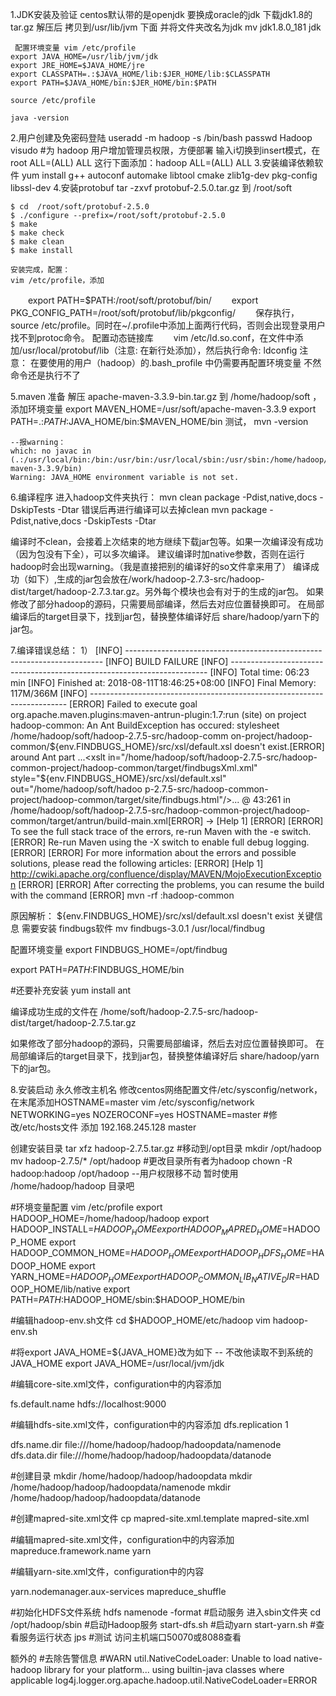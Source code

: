 1.JDK安装及验证
    centos默认带的是openjdk  要换成oracle的jdk
    下载jdk1.8的tar.gz 解压后 拷贝到/usr/lib/jvm 下面  并将文件夹改名为jdk
     mv jdk1.8.0_181 jdk

     配置环境变量 vim /etc/profile 
    export JAVA_HOME=/usr/lib/jvm/jdk
    export JRE_HOME=$JAVA_HOME/jre
    export CLASSPATH=.:$JAVA_HOME/lib:$JER_HOME/lib:$CLASSPATH
    export PATH=$JAVA_HOME/bin:$JER_HOME/bin:$PATH

    source /etc/profile 

    java -version 
2.用户创建及免密码登陆
    useradd -m hadoop -s /bin/bash
    passwd Hadoop
    visudo #为 hadoop 用户增加管理员权限，方便部署  输入i切换到insert模式，在root ALL=(ALL) ALL 这行下面添加：hadoop  ALL=(ALL)       ALL
3.安装编译依赖软件
    yum install g++ autoconf automake libtool cmake zlib1g-dev pkg-config libssl-dev
4.安装protobuf 
     tar -zxvf protobuf-2.5.0.tar.gz  到  /root/soft
     
    $ cd  /root/soft/protobuf-2.5.0
    $ ./configure --prefix=/root/soft/protobuf-2.5.0    
    $ make
    $ make check
    $ make clean
    $ make install

    安装完成，配置： 
    vim /etc/profile，添加
　　export PATH=$PATH:/root/soft/protobuf/bin/
　　export PKG_CONFIG_PATH=/root/soft/protobuf/lib/pkgconfig/
　　保存执行，source /etc/profile。同时在~/.profile中添加上面两行代码，否则会出现登录用户找不到protoc命令。
    配置动态链接库
　　vim /etc/ld.so.conf，在文件中添加/usr/local/protobuf/lib（注意: 在新行处添加），然后执行命令: ldconfig
    注意：  在要使用的用户（hadoop）的.bash_profile 中仍需要再配置环境变量 不然命令还是执行不了

5.maven 准备 
    解压 apache-maven-3.3.9-bin.tar.gz 到 /home/hadoop/soft ，添加环境变量
    export MAVEN_HOME=/usr/soft/apache-maven-3.3.9
    export PATH=.:$PATH:$JAVA_HOME/bin:$MAVEN_HOME/bin
    测试， mvn -version 

    --报warning：
    which: no javac in (.:/usr/local/bin:/bin:/usr/bin:/usr/local/sbin:/usr/sbin:/home/hadoop/.local/bin:/home/hadoop/bin:/home/hadoop/.local/bin:/home/hadoop/bin:/bin:/home/hadoop/soft/apache-maven-3.3.9/bin)
    Warning: JAVA_HOME environment variable is not set.


6.编译程序
  进入hadoop文件夹执行：
  mvn clean package -Pdist,native,docs -DskipTests -Dtar 
  错误后再进行编译可以去掉clean
  mvn package -Pdist,native,docs -DskipTests -Dtar 

  编译时不clean，会接着上次结束的地方继续下载jar包等。如果一次编译没有成功（因为包没有下全），可以多次编译。
  建议编译时加native参数，否则在运行hadoop时会出现warning。（我是直接把别的编译好的so文件拿来用了）
编译成功（如下）,生成的jar包会放在/work/hadoop-2.7.3-src/hadoop-dist/target/hadoop-2.7.3.tar.gz。另外每个模块也会有对于的生成的jar包。
如果修改了部分hadoop的源码，只需要局部编译，然后去对应位置替换即可。
在局部编译后的target目录下，找到jar包，替换整体编译好后 share/hadoop/yarn下的jar包。

7.编译错误总结：
  1）
  [INFO] ------------------------------------------------------------------------
[INFO] BUILD FAILURE
[INFO] ------------------------------------------------------------------------
[INFO] Total time: 06:23 min
[INFO] Finished at: 2018-08-11T18:46:25+08:00
[INFO] Final Memory: 117M/366M
[INFO] ------------------------------------------------------------------------
[ERROR] Failed to execute goal org.apache.maven.plugins:maven-antrun-plugin:1.7:run (site) on project hadoop-common: An Ant BuildException has occured: stylesheet /home/hadoop/soft/hadoop-2.7.5-src/hadoop-comm
on-project/hadoop-common/${env.FINDBUGS_HOME}/src/xsl/default.xsl doesn't exist.[ERROR] around Ant part ...<xslt in="/home/hadoop/soft/hadoop-2.7.5-src/hadoop-common-project/hadoop-common/target/findbugsXml.xml" style="${env.FINDBUGS_HOME}/src/xsl/default.xsl" out="/home/hadoop/soft/hadoo
p-2.7.5-src/hadoop-common-project/hadoop-common/target/site/findbugs.html"/>... @ 43:261 in /home/hadoop/soft/hadoop-2.7.5-src/hadoop-common-project/hadoop-common/target/antrun/build-main.xml[ERROR] -> [Help 1]
[ERROR] 
[ERROR] To see the full stack trace of the errors, re-run Maven with the -e switch.
[ERROR] Re-run Maven using the -X switch to enable full debug logging.
[ERROR] 
[ERROR] For more information about the errors and possible solutions, please read the following articles:
[ERROR] [Help 1] http://cwiki.apache.org/confluence/display/MAVEN/MojoExecutionException
[ERROR] 
[ERROR] After correcting the problems, you can resume the build with the command
[ERROR]   mvn <goals> -rf :hadoop-common

原因解析：
${env.FINDBUGS_HOME}/src/xsl/default.xsl doesn't exist   关键信息
 需要安装  findbugs软件 
 mv findbugs-3.0.1 /usr/local/findbug

 配置环境变量
export FINDBUGS_HOME=/opt/findbug

export PATH=$PATH:$FINDBUGS_HOME/bin

 #还要补充安装 
 yum install ant


编译成功生成的文件在 
/home/soft/hadoop-2.7.5-src/hadoop-dist/target/hadoop-2.7.5.tar.gz

如果修改了部分hadoop的源码，只需要局部编译，然后去对应位置替换即可。
在局部编译后的target目录下，找到jar包，替换整体编译好后 share/hadoop/yarn下的jar包。

8.安装启动
永久修改主机名 
 修改centos网络配置文件/etc/sysconfig/network，在末尾添加HOSTNAME=master
vim /etc/sysconfig/network
NETWORKING=yes
NOZEROCONF=yes
HOSTNAME=master
#修改/etc/hosts文件
添加 
192.168.245.128 master 

创建安装目录
tar xfz hadoop-2.7.5.tar.gz
#移动到/opt目录
mkdir /opt/hadoop
mv hadoop-2.7.5/* /opt/hadoop
#更改目录所有者为hadoop
chown -R hadoop:hadoop /opt/hadoop
--用户权限移不动  暂时使用 /home/hadoop/hadoop 目录吧

#环境变量配置
vim /etc/profile
export HADOOP_HOME=/home/hadoop/hadoop
export HADOOP_INSTALL=$HADOOP_HOME
export HADOOP_MAPRED_HOME=$HADOOP_HOME
export HADOOP_COMMON_HOME=$HADOOP_HOME
export HADOOP_HDFS_HOME=$HADOOP_HOME
export YARN_HOME=$HADOOP_HOME
export HADOOP_COMMON_LIB_NATIVE_DIR=$HADOOP_HOME/lib/native
export PATH=$PATH:$HADOOP_HOME/sbin:$HADOOP_HOME/bin


#编辑hadoop-env.sh文件
cd $HADOOP_HOME/etc/hadoop
vim hadoop-env.sh

#将export JAVA_HOME=${JAVA_HOME}改为如下 -- 不改他读取不到系统的JAVA_HOME
export JAVA_HOME=/usr/local/jvm/jdk


#编辑core-site.xml文件，configuration中的内容添加

<configuration>
<property>
  <name>fs.default.name</name>
    <value>hdfs://localhost:9000</value>
</property>
</configuration>

#编辑hdfs-site.xml文件，configuration中的内容添加
<configuration>
<property>
 <name>dfs.replication</name>
 <value>1</value>
</property>
 
<property>
  <name>dfs.name.dir</name>
  <value>file:///home/hadoop/hadoop/hadoopdata/namenode</value>
</property>
 
<property>
  <name>dfs.data.dir</name>
  <value>file:///home/hadoop/hadoop/hadoopdata/datanode</value>
</property>
</configuration> 

#创建目录
mkdir /home/hadoop/hadoop/hadoopdata
mkdir /home/hadoop/hadoop/hadoopdata/namenode
mkdir /home/hadoop/hadoop/hadoopdata/datanode


#创建mapred-site.xml文件
cp mapred-site.xml.template mapred-site.xml

#编辑mapred-site.xml文件，configuration中的内容添加
<configuration>
 <property>
  <name>mapreduce.framework.name</name>
  <value>yarn</value>
 </property>
</configuration> 

#编辑yarn-site.xml文件，configuration中的内容
<!-- Site specific YARN configuration properties -->
<property>
  <name>yarn.nodemanager.aux-services</name>
  <value>mapreduce_shuffle</value>
</property> 

#初始化HDFS文件系统
hdfs namenode -format
#启动服务  进入sbin文件夹
cd /opt/hadoop/sbin 
#启动Hadoop服务
start-dfs.sh 
#启动yarn
start-yarn.sh 
#查看服务运行状态
jps
#测试
访问主机端口50070或8088查看


额外的
#去除告警信息
#WARN util.NativeCodeLoader: Unable to load native-hadoop library for your platform... using builtin-java classes where applicable
log4j.logger.org.apache.hadoop.util.NativeCodeLoader=ERROR
